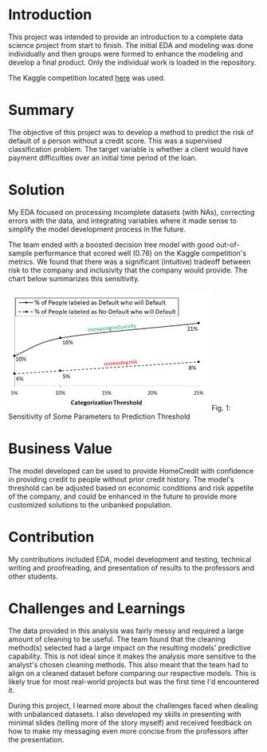 # Introduction
This project was intended to provide an introduction to a complete data science project from start to finish. The initial EDA and modeling was done individually and then groups were formed to enhance the modeling and develop a final product. Only the individual work is loaded in the repository.

The Kaggle competition located [here](https://kaggle.com/competitions/home-credit-default-risk) was used.

# Summary
The objective of this project was to develop a method to predict the risk of default of a person without a credit score. This was a supervised classification problem. The target variable is whether a client would have payment difficulties over an initial time period of the loan. 

# Solution
My EDA focused on processing incomplete datasets (with NAs), correcting errors with the data, and integrating variables where it made sense to simplify the model development process in the future. 

The team ended with a boosted decision tree model with good out-of-sample performance that scored well (0.76) on the Kaggle competition's metrics. We found that there was a significant (intuitive) tradeoff between risk to the company and inclusivity that the company would provide. The chart below summarizes this sensitivity.

<img src="sensitivity.jpg?raw=true" width="404" height="242"/>
Fig. 1: Sensitivity of Some Parameters to Prediction Threshold

# Business Value
The model developed can be used to provide HomeCredit with confidence in providing credit to people without prior credit history. The model's threshold can be adjusted based on economic conditions and risk appetite of the company, and could be enhanced in the future to provide more customized solutions to the unbanked population.

# Contribution
My contributions included EDA, model development and testing, technical writing and proofreading, and presentation of results to the professors and other students.

# Challenges and Learnings
The data provided in this analysis was fairly messy and required a large amount of cleaning to be useful. The team found that the cleaning method(s) selected had a large impact on the resulting models' predictive capability. This is not ideal since it makes the analysis more sensitive to the analyst's chosen cleaning methods. This also meant that the team had to align on a cleaned dataset before comparing our respective models. This is likely true for most real-world projects but was the first time I'd encountered it.

During this project, I learned more about the challenges faced when dealing with unbalanced datasets. I also developed my skills in presenting with minimal slides (telling more of the story myself) and received feedback on how to make my messaging even more concise from the professors after the presentation.

